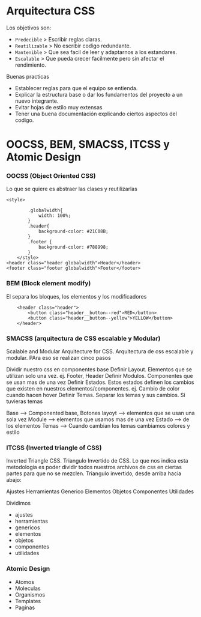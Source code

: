 # Arquitectura CSS

Los objetivos son:

- `Predecible` > Escribir reglas claras.
- `Reutilizable` > No escribir codigo redundante.
- `Mantenible` > Que sea facil de leer y adaptarnos a los estandares.
- `Escalable` > Que pueda crecer facilmente pero sin afectar el rendimiento.

Buenas practicas

- Establecer reglas para que el equipo se entienda.
- Explicar la estructura base o dar los fundamentos del proyecto a un nuevo integrante.
- Evitar hojas de estilo muy extensas
- Tener una buena documentación explicando ciertos aspectos del codigo.


# OOCSS, BEM, SMACSS, ITCSS y Atomic Design

### OOCSS (Object Oriented CSS)
Lo que se quiere es abstraer las clases y reutilizarlas

```
<style>

        .globalwidth{
            width: 100%;
        }
        .header{
            background-color: #21C08B;
        }
        .footer {
            background-color: #788998;
        }
    </style>
<header class="header globalwidth">Header</header>
<footer class="footer globalwidth">Footer</footer>
```

### BEM (Block element modify)
El separa los bloques, los elementos y los modificadores
```
    <header class="header">
        <button class="header__button--red">RED</button>
        <button class="header__button--yellow">YELLOW</button>
    </header>
```

### SMACSS (arquitectura de CSS escalable y Modular)
Scalable and Modular Arquitecture for CSS. Arquitectura de css escalable y modular. PAra eso se realizan cinco pasos

Dividir nuestro css en componentes base
Definir Layout. Elementos que se utilizan solo una vez. ej. Footer, Header
Definir Modulos. Componentes que se usan mas de una vez
Definir Estados. Estos estados definen los cambios que existen en nuestros elementos/componentes. ej. Cambio de color cuando hacen hover
Definir Temas. Separar los temas y sus cambios. Si tuvieras temas

Base --> Componented base, Botones
layoyt --> elementos que se usan una sola vez
Module --> elementos que usamos mas de una vez
Estado --> de los elementos
Temas --> Cuando cambian los temas cambiamos colores y estilo

### ITCSS (Inverted triangle of CSS)
Inverted Triangle CSS. Triangulo Invertido de CSS. Lo que nos indica esta metodologia es poder dividir todos nuestros archivos de css en ciertas partes para que no se mezclen.
Triangulo invertido, desde arriba hacia abajo:

Ajustes
Herramientas
Generico
Elementos
Objetos
Componentes
Utilidades

Dividimos
- ajustes
- herramientas
- genericos
- elementos
- objetos
- componentes
- utilidades


### Atomic Design
- Atomos
- Moleculas
- Organismos
- Templates
- Paginas